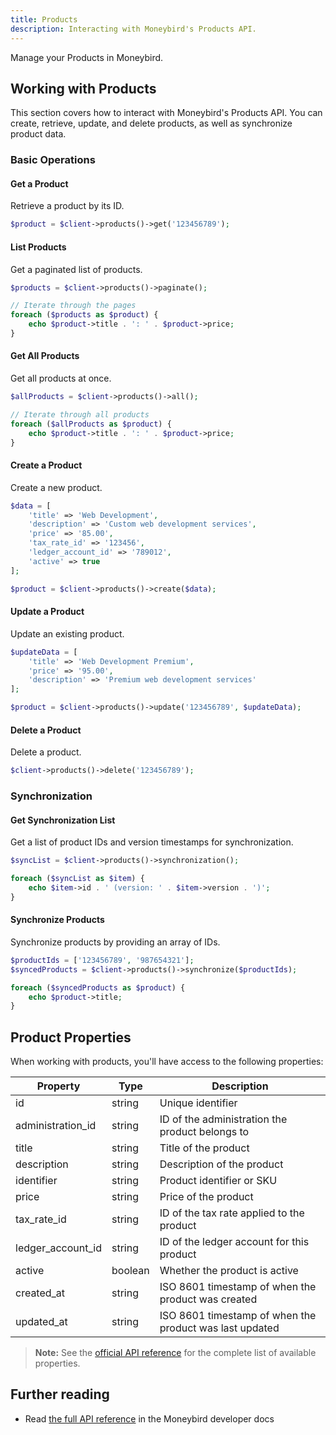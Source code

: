 ```yaml
---
title: Products
description: Interacting with Moneybird's Products API.
---
```


Manage your Products in Moneybird.

## Working with Products

This section covers how to interact with Moneybird's Products API. You can create, retrieve, update, and delete products, as well as synchronize product data.

### Basic Operations

#### Get a Product

Retrieve a product by its ID.

```php
$product = $client->products()->get('123456789');
```

#### List Products

Get a paginated list of products.

```php
$products = $client->products()->paginate();

// Iterate through the pages
foreach ($products as $product) {
    echo $product->title . ': ' . $product->price;
}
```

#### Get All Products

Get all products at once.

```php
$allProducts = $client->products()->all();

// Iterate through all products
foreach ($allProducts as $product) {
    echo $product->title . ': ' . $product->price;
}
```

#### Create a Product

Create a new product.

```php
$data = [
    'title' => 'Web Development',
    'description' => 'Custom web development services',
    'price' => '85.00',
    'tax_rate_id' => '123456',
    'ledger_account_id' => '789012',
    'active' => true
];

$product = $client->products()->create($data);
```

#### Update a Product

Update an existing product.

```php
$updateData = [
    'title' => 'Web Development Premium',
    'price' => '95.00',
    'description' => 'Premium web development services'
];

$product = $client->products()->update('123456789', $updateData);
```

#### Delete a Product

Delete a product.

```php
$client->products()->delete('123456789');
```

### Synchronization

#### Get Synchronization List

Get a list of product IDs and version timestamps for synchronization.

```php
$syncList = $client->products()->synchronization();

foreach ($syncList as $item) {
    echo $item->id . ' (version: ' . $item->version . ')';
}
```

#### Synchronize Products

Synchronize products by providing an array of IDs.

```php
$productIds = ['123456789', '987654321'];
$syncedProducts = $client->products()->synchronize($productIds);

foreach ($syncedProducts as $product) {
    echo $product->title;
}
```

## Product Properties

When working with products, you'll have access to the following properties:

| Property | Type | Description |
|----------|------|-------------|
| id | string | Unique identifier |
| administration_id | string | ID of the administration the product belongs to |
| title | string | Title of the product |
| description | string | Description of the product |
| identifier | string | Product identifier or SKU |
| price | string | Price of the product |
| tax_rate_id | string | ID of the tax rate applied to the product |
| ledger_account_id | string | ID of the ledger account for this product |
| active | boolean | Whether the product is active |
| created_at | string | ISO 8601 timestamp of when the product was created |
| updated_at | string | ISO 8601 timestamp of when the product was last updated |

> **Note:** See the [official API reference](https://developer.moneybird.com/api/products/) for the complete list of available properties.

## Further reading

- Read [the full API reference](https://developer.moneybird.com/api/products/) in the Moneybird developer docs
